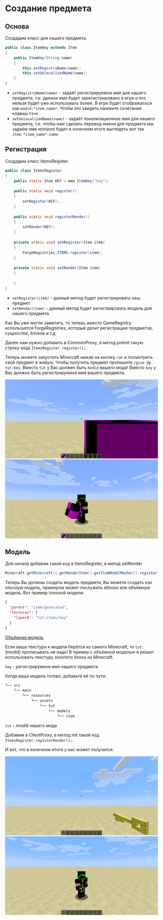 # Создание предмета

## Основа

Создадим класс для нашего предмета.

```java
public class ItemKey extends Item
{
    public ItemKey(String name)
    {
        this.setRegistryName(name);
        this.setUnlocalizedName(name);
    }
}
```

* `setRegistryName(name)` - задаёт регистрируемое имя для нашего предмета, т.е. данное имя будет зарегистрировано в игре и его нельзя будет уже использовать более. В игре будет отображаться как `modid:*item_name*`. Чтобы это увидеть нажмите сочетание клавиш `F3+H`
* `setUnlocalizedName(name)` - задаёт локализационное имя для нашего предмета, т.е. чтобы нам сделать перевод имени для предмета мы задаём имя которое будет в конечном итоге выглядеть вот так `item.*item_name*.name`.

## Регистрация

Создадим класс ItemsRegister.

```java
public class ItemsRegister
{
    public static Item KEY = new ItemKey("key");

    public static void register()
    {
        setRegister(KEY);
    }

    public static void registerRender()
    {
        setRender(KEY);
    }

    private static void setRegister(Item item)
    {
        ForgeRegistries.ITEMS.register(item);
    }

    private static void setRender(Item item)
    {

    }
}
```

* `setRegister(item)` - данный метод будет регистрировать наш предмет
* `setRender(item)` - данный метод будет регистрировать модель для нашего предмета

Как Вы уже могли заметить, то теперь вместо GameRegistry используется ForgeRegistries, который делит регистрацию предметов, сущностей, блоков и т.д.

Далее нам нужно добавить в CommonProxy, в метод preInit такую строку кода `ItemsRegister.register();`.

Теперь можете запустить Minecraft нажав на кнопку `run` и посмотреть свой предмет в живую. Чтобы получить предмет пропишите `/give @p tut:key`.
Вместо `tut` у Вас должен быть `modid` вашего мода! Вместо `key` у Вас должно быть регистрируемое имя вашего предмета.

![Предмет от первого лица](images/face_first.png)
![Предмет от третьего лица](images/face_three.png)

## Модель

Для начала добавим такой код в ItemsRegister, в метод setRender
```java
Minecraft.getMinecraft().getRenderItem().getItemModelMesher().register(item, 0, new ModelResourceLocation(item.getRegistryName(), "inventory"));
```

Теперь Вы должны создать модель предмета, Вы можете создать как плоскую модель, примером может послужить яблоко или объёмную модель. Вот пример плоской модели:

```json
{
  "parent": "item/generated",
  "textures": {
    "layer0": "tut:items/key"
  }
}
```

[Объёмная модель](https://yadi.sk/d/JNFq9Y4h3KcrBv)

Если ваша текстура к модели берётся из самого Minecraft, то `tut:`(modid) прописывать не надо! В пример с объёмной моделью я решил использовать текстуру золотого блока из Minecraft.

`key` - регистрируемое имя нашего предмета.

Когда ваша модель готово, добавьте её по пути:
```md
└── src    
    └── main
        └── resources
            └── assets
                └── tut
                    └── models
                        └── item
```

`tut` - modid нашего мода.

Добавим в ClientProxy, в метод init такой код  `ItemsRegister.registerRender();`.

И вот, что в конечном итоге у нас может получится.

![Предмет с моделью от первого лица](images/model_face_first.png)
![Предмет с моделью от третьего лица](images/model_face_three.png)
